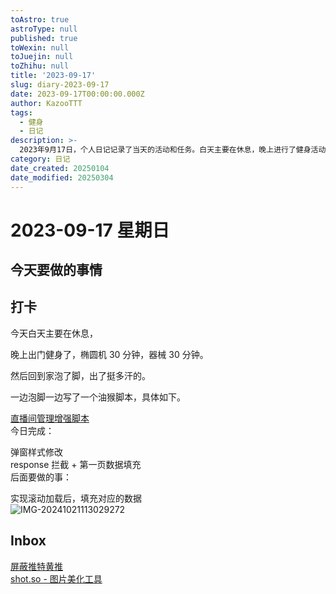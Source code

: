 ```yaml
---
toAstro: true
astroType: null
published: true
toWexin: null
toJuejin: null
toZhihu: null
title: '2023-09-17'
slug: diary-2023-09-17
date: 2023-09-17T00:00:00.000Z
author: KazooTTT
tags:
  - 健身
  - 日记
description: >-
  2023年9月17日，个人日记记录了当天的活动和任务。白天主要在休息，晚上进行了健身活动，包括30分钟的椭圆机训练和30分钟的器械训练。健身后回家泡脚，并在此期间编写了一个油猴脚本，用于直播间管理增强，已完成弹窗样式修改和response拦截及第一页数据填充，后续计划实现滚动加载后的数据填充。此外，还记录了两个待处理的事项：屏蔽推特黄推和使用shot.so进行图片美化。
category: 日记
date_created: 20250104
date_modified: 20250304
---
```


# 2023-09-17 星期日

<!-- start of weread -->
<!-- end of weread -->

## 今天要做的事情

## 打卡

今天白天主要在休息，

晚上出门健身了，椭圆机 30 分钟，器械 30 分钟。

然后回到家泡了脚，出了挺多汗的。

一边泡脚一边写了一个油猴脚本，具体如下。

[直播间管理增强脚本](https://notes.kazoottt.top/05-临时/01-草稿箱/直播间管理增强脚本)  
今日完成：

弹窗样式修改  
response 拦截 + 第一页数据填充  
后面要做的事：

实现滚动加载后，填充对应的数据  
![IMG-20241021113029272](<https://pictures.kazoottt.top/2024/11/20241125-15619d7536bbeb8537e13a5580d60fbd.png>)

## Inbox

[屏蔽推特黄推](/notes/blocking-twitter-yellow-tweets)  
[shot.so - 图片美化工具](/notes/shotso-image-beautification-tool)
